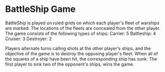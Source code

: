 # BattleShip Game 

BattleShip is played on ruled grids on which each player's fleet of warships are marked. The locations of the fleets are concealed from the other player. The game consists of the following types of ships: 
<square> Carrier: 5 
<square> Battleship: 4 
<square> Cruiser: 3 
<square> Destroyer: 2 

Players alternate turns calling shots at the other player's ships, and the objective of the game is to destroy the opposing player's fleet. When all of the squares of a ship have been hit, the corresponding ship has sunk. The first player to sink two of the opponent's ships, wins the game.